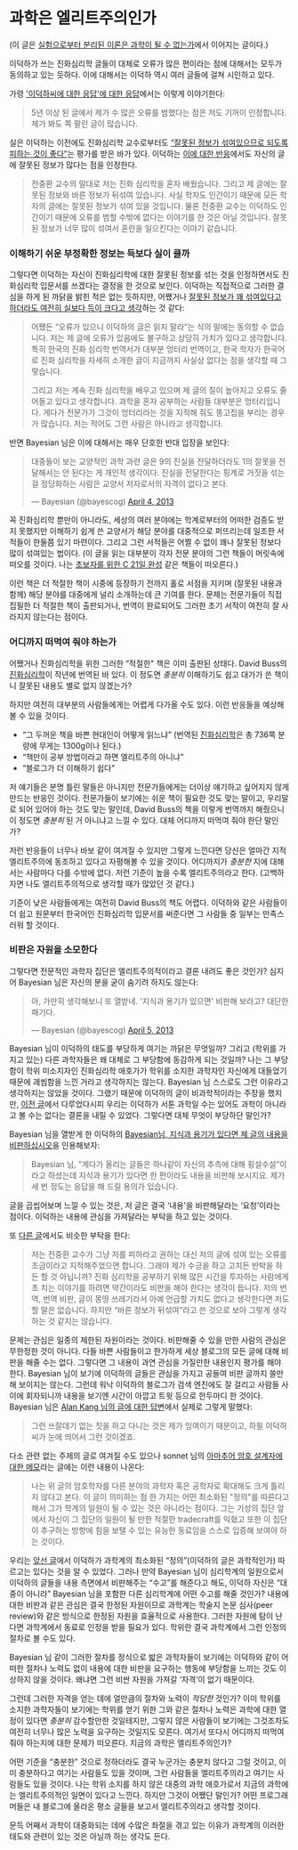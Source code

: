 과학은 엘리트주의인가
=====================

(이 글은 [실험으로부터 분리된 이론은 과학이 될 수 없는가][cont]에서 이어지는 글이다.)

이덕하가 쓰는 진화심리학 글들이 대체로 오류가 많은 편이라는 점에 대해서는 모두가 동의하고 있는 듯하다. 이에 대해서는 이덕하 역시 여러 글들에 걸쳐 시인하고 있다.

가령 ['이덕하씨에 대한 응답'에 대한 응답][1]에서는 이렇게 이야기한다:

> 5년 이상 된 글에서 제가 수 많은 오류를 범했다는 점은 저도 기꺼이 인정합니다.
> 제가 봐도 쪽 팔린 글이 많습니다.

실은 이덕하는 이전에도 진화심리학 교수로부터도 [“잘못된 정보가 섞여있으므로 되도록 피하는 것이 좋다”][2]는 평가를 받은 바가 있다. 이덕하는 [이에 대한 반응][3]에서도 자신의 글에 잘못된 정보가 많다는 점을 인정한다.

> 전중환 교수의 말대로 저는 진화 심리학을 혼자 배웠습니다.
> 그리고 제 글에는 잘못된 정보와 바른 정보가 뒤섞여 있습니다.
> 사실 학자도 인간이기 때문에 모든 학자의 글에는 잘못된 정보가 섞여 있을 것입니다.
> 물론 전중환 교수는 이덕하도 인간이기 때문에 오류를 범할 수밖에 없다는 이야기를 한 것은 아닐 것입니다.
> 잘못된 정보가 너무 많이 섞여서 혼란을 일으킨다는 이야기 같습니다.

### 이해하기 쉬운 부정확한 정보는 득보다 실이 클까

그렇다면 이덕하는 자신이 진화심리학에 대한 잘못된 정보를 섞는 것을 인정하면서도 진화심리학 입문서를 쓰겠다는 결정을 한 것으로 보인다. 이덕하는 직접적으로 그러한 결심을 하게 된 까닭을 밝힌 적은 없는 듯하지만, 어쨌거나 [잘못된 정보가 꽤 섞여있다고 하더라도 여전히 실보다 득이 크다고 생각][3]하는 것 같다:

> 어쨌든 “오류가 있으니 이덕하의 글은 읽지 말라”는 식의 말에는 동의할 수 없습니다.
> 저는 제 글에 오류가 있음에도 불구하고 상당히 가치가 있다고 생각합니다.
> 특히 한국의 진화 심리학 번역서가 대부분 엉터리 번역이고, 한국 학자가 한국어로 진화 심리학을 자세히 소개한 글이 지금까지 사실상 없다는 점을 생각할 때 그렇습니다.
> 
> 그리고 저는 계속 진화 심리학을 배우고 있으며 제 글의 질이 높아지고 오류도 줄어들고 있다고 생각합니다.
> 과학을 혼자 공부하는 사람들 대부분은 엉터리입니다.
> 게다가 전문가가 그것이 엉터리라는 것을 지적해 줘도 똥고집을 부리는 경우가 많습니다.
> 저는 적어도 그런 사람은 아니라고 생각합니다.

반면 Bayesian 님은 이에 대해서는 매우 단호한 반대 입장을 보인다:

<blockquote class="twitter-tweet"><p>대중들이 보는 교양적인 과학 과련 글은 9의 진실을 전달하더라도 1의 잘못을 전달해서는 안 된다는 게 개인적 생각이다. 진실을 전달한다는 핑계로 거짓을 섞는 걸 정당화하는 사람은 교양서 저자로서의 자격이 없다고 본다.</p>&mdash; Bayesian (@bayescog) <a href="https://twitter.com/bayescog/status/319841518854733827">April 4, 2013</a></blockquote>

꼭 진화심리학 뿐만이 아니라도, 세상의 여러 분야에는 학계로부터의 어떠한 검증도 받지 못했지만 이해하기 쉽게 쓴 교양서가 해당 분야를 대중적으로 퍼뜨리는데 일조한 서적들이 한둘쯤 있기 마련이다. 그리고 그런 서적들은 어쩔 수 없이 꽤나 잘못된 정보다 많이 섞여있는 법이다. (이 글을 읽는 대부분이 각자 전문 분야의 그런 책들이 머릿속에 떠오를 것이다. 나는 [초보자를 위한 C 21일 완성][4] 같은 책들이 떠오른다.)

이런 책은 더 적절한 책이 시중에 등장하기 전까지 홀로 서점을 지키며 (잘못된 내용과 함께) 해당 분야를 
대중에게 널리 소개하는데 큰 기여를 한다. 문제는 전문가들이 직접 집필한 더 적절한 책이 출판되거나, 번역이 완료되어도 그러한 초기 서적이 여전히 잘 사라지지 않는다는 점이다.

### 어디까지 떠먹여 줘야 하는가

어쨌거나 진화심리학을 위한 그러한 “적절한" 책은 이미 출판된 상태다. David Buss의 [진화심리학][5]이 작년에 번역된 바 있다. 이 정도면 *충분히* 이해하기도 쉽고 대가가 쓴 책이니 잘못된 내용도 별로 없지 않겠는가?

하지만 여전히 대부분의 사람들에게는 어렵게 다가올 수도 있다. 이런 반응들을 예상해볼 수 있을 것이다.

- “그 두꺼운 책을 바쁜 현대인이 어떻게 읽느냐” (번역된 [진화심리학][5]은 총 736쪽 분량에 무게는 1300g이나 된다.)
- “책만이 공부 방법이라고 하면 엘리트주의 아니냐”
- “블로그가 더 이해하기 쉽다”

저 얘기들은 분명 틀린 말들은 아니지만 전문가들에게는 더이상 얘기하고 싶어지지 않게 만드는 반응인 것이다. 전문가들이 보기에는 쉬운 책이 필요한 것도 맞는 말이고, 우리말로 되어 있어야 하는 것도 맞는 말인데, David Buss의 책을 이렇게 번역까지 해줬으니 이 정도면 *충분히* 된 거 아니냐고 느낄 수 있다. 대체 어디까지 떠먹여 줘야 한단 말인가?

저런 반응들이 너무나 바보 같이 여겨질 수 있지만 그렇게 느낀다면 당신은 얼마간 지적 엘리트주의에 동조하고 있다고 자평해볼 수 있을 것이다. 어디까지가 *충분한* 지에 대해서는 사람마다 다를 수밖에 없다. 저런 기준이 높을 수록 엘리트주의라고 한다. (고백하자면 나도 엘리트주의적으로 생각할 때가 많았던 것 같다.)

기준이 낮은 사람들에게는 여전히 David Buss의 책도 어렵다. 이덕하와 같은 사람들이 더 쉽고 원문부터 한국어인 진화심리학 입문서를 써준다면 그 사람들 중 일부는 만족스러워 할 것이다.

### 비판은 자원을 소모한다

그렇다면 전문적인 과학자 집단은 엘리트주의적이라고 결론 내려도 좋은 것인가? 심지어 Bayesian 님은 자신의 분을 굳이 숨기려 하지도 않는다:

<blockquote class="twitter-tweet"><p>아, 가만히 생각해보니 또 열받네. '지식과 용기가 있으면' 비판해 보라고? 대단한 패기다.</p>&mdash; Bayesian (@bayescog) <a href="https://twitter.com/bayescog/status/320187746998169603">April 5, 2013</a></blockquote>

Bayesian 님이 이덕하의 태도를 부당하게 여기는 까닭은 무엇일까? 그리고 (학위를 가지고 있는) 다른 과학자들은 왜 대체로 그 부당함에 동감하게 되는 것일까? 나는 그 부당함이 학위 미소지자인 진화심리학 애호가가 학위를 소지한 과학자인 자신에게 대들었기 때문에 괘씸함을 느낀 거라고 생각하지는 않는다. Bayesian 님 스스로도 그런 이유라고 생각하지는 않았을 것이다. 그랬기 때문에 이덕하의 글이 비과학적이라는 주장을 했지만, [이전 글][cont]에서 다루었다시피 우리는 이덕하가 서툰 과학일 수는 있어도 과학이 아니라고 볼 수는 없다는 결론을 내릴 수 있었다. 그렇다면 대체 무엇이 부당하단 말인가?

Bayesian 님을 열받게 한 이덕하의 [Bayesian님, 지식과 용기가 있다면 제 글의 내용을 비판하십시오][6]을 인용해보자:

> Bayesian 님, “게다가 올리는 글들은 하나같이 자신의 추측에 대해 횡설수설”이라고 하셨는데 지식과 용기가 있다면 한 편이라도 내용을 비판해 보시지요. 제가 세 번 정도는 응답을 해 드릴 용의가 있습니다.

글을 곱씹어보며 느낄 수 있는 것은, 저 글은 결국 ‘내용'을 비판해달라는 ‘요청’이라는 점이다. 이덕하는 내용에 관심을 가져달라는 부탁을 하고 있는 것이다.

또 [다른 글][3]에서도 비슷한 부탁을 한다:

> 저는 전중환 교수가 그냥 저를 피하라고 권하는 대신 저의 글에 섞여 있는 오류를 조금이라고 지적해주었으면 합니다. 그래야 제가 수긍을 하고 고치든 반박을 하든 할 것 아닙니까? 진화 심리학을 공부하기 위해 많은 시간을 투자하는 사람에게 초 치는 이야기를 하려면 약간이라도 비판을 해야 한다는 생각이 듭니다. 저의 번역, 번역 비판, 글이 몽땅 쓰레기라서 아예 언급할 가치도 없다고 생각한다면 저도 할 말은 없습니다. 하지만 “바른 정보가 뒤섞여”라고 쓴 것으로 보아 그렇게 생각하는 것 같지는 않습니다.

문제는 관심은 일종의 제한된 자원이라는 것이다. 비판해줄 수 있을 만한 사람의 관심은 무한정한 것이 아니다. 다들 바쁜 사람들이고 한가하게 세상 블로그의 모든 글에 대해 비판을 해줄 수는 없다. 그렇다면 그 내용이 과연 관심을 가질만한 내용인지 평가를 해야 한다. Bayesian 님이 보기에 이덕하의 글들은 관심을 가지고 공들여 비판 글까지 쓸만해 보이지는 않는다. 그런데 워낙 이덕하의 블로그가 검색 엔진에도 잘 걸리고 사람들 사이에 회자되니까 내용을 보기엔 시간이 아깝고 트윗 등으로 한두마디 한 것이다. Bayesian 님은 [Alan Kang 님의 글에 대한 답변][7]에서 실제로 그렇게 말했다:

>  그런 쓰잘데기 없는 짓을 하고 다니는 것은 제가 잉여이기 때문이고, 하필 이덕하 씨가 눈에 띄어서 그런 것이겠죠.

다소 관련 없는 주제의 글로 여겨질 수도 있으나 sonnet 님의 [아마추어 암호 설계자에 대한 메모][8]라는 글에는 이런 내용이 나온다:

> 나는 위 글의 암호학자를 다른 분야의 과학자 혹은 공학자로 확대해도 크게 틀리지 않다고 본다.
> 이 글이 의미하는 점 한 가지는 어떤 최소화된 "정의"를 따른다고 해서 그가 학계의 일원이 될 수 있는 것은 아니라는 점이다.
> 그는 기성의 집단 앞에서 자신이 그 집단의 일원이 될 만한 적절한 tradecraft를 익혔고 또한 이 집단이 추구하는 방향에 힘을 보탤 수 있는 유능한 동료임을 스스로 입증해 보여야 하는 것이다.

우리는 [앞선 글][cont]에서 이덕하가 과학계의 최소화된 “정의”(이덕하의 글은 과학적인가) 따르고는 있다는 것을 알 수 있었다. 그러나 만약 Bayesian 님이 심리학계의 일원으로서 이덕하의 글들을 내용 측면에서 비판해주는 “수고”를 해준다고 해도, 이덕하 자신은 “대중이 아니라” Bayesian 님을 포함한 다른 심리학계에 어떤 수고를 해줄 것인가? 내용에 대한 비판과 같은 관심은 결국 한정된 자원이므로 과학계는 학술지 논문 심사(peer review)와 같은 방식으로 한정된 자원을 효율적으로 사용한다. 그러한 자원에 탐이 난다면 과학계에서 동료로 인정을 받을 필요가 있다. 학위란 결국 과학계에서 그런 인정의 절차로 볼 수도 있다.

Bayesian 님 같이 그러한 절차를 정식으로 밟은 과학자들이 보기에는 이덕하와 같이 어떠한 절차나 노력도 없이 내용에 대한 비판을 요구하는 행동에 부당함을 느끼는 것도 이상하지 않을 것이다. 왜냐면 그런 비싼 자원을 가져갈 ‘자격’이 없기 때문이다.

그런데 그러한 자격을 얻는 데에 얼만큼의 절차와 노력이 *적당한* 것인가? 이미 학위를 소지한 과학자들이 보기에는 학위를 얻기 위한 그와 같은 절차나 노력은 과학에 대한 열정이 있다면 *충분히* 감수할만한 것일테지만, 그렇지 않은 사람들이 보기에는 그것조차도 여전히 너무나 많은 노력을 요구하는 것일지도 모른다. 여기서 또다시 어디까지 떠먹여 줘야 하는지에 대한 문제가 떠오른다. 지금의 과학은 엘리트주의인가?

어떤 기준을 “충분한” 것으로 정하더라도 결국 누군가는 충분치 않다고 그럴 것이고, 이미 충분하다고 여기는 사람들도 있을 것이며, 그런 사람들을 엘리트주의라고 여기는 사람들도 있을 것이다. 나는 학위 소지를 하지 않은 대중의 과학 애호가로서 지금의 과학에는 엘리트주의적인 일면이 있다고 느낀다. 하지만 그것이 어쨌단 말인가? 어떤 프로그래머들은 내 블로그에 올라온 평소 글들을 보고서 엘리트주의라고 생각할 것이다.

문득 어째서 과학이 대중화되는 데에 수많은 좌절을 겪고 있는 이유가 과학계의 이러한 태도와 관련이 있는 것은 아닐까 하는 생각도 든다.

[cont]: http://blog.dahlia.kr/post/47304464713
[1]: http://sf1856.egloos.com/3407384
[2]: https://twitter.com/evopsy/status/17764341457616896
[3]: http://theacro.com/zbxe/325868
[4]: http://www.aladin.co.kr/shop/wproduct.aspx?ISBN=8980544847
[5]: http://www.aladin.co.kr/shop/wproduct.aspx?ISBN=8901147092
[6]: http://sf1856.egloos.com/3407335
[7]: http://bayes.egloos.com/3028953
[8]: http://sonnet.egloos.com/2296147

<script async src="//platform.twitter.com/widgets.js" charset="utf-8"></script>
